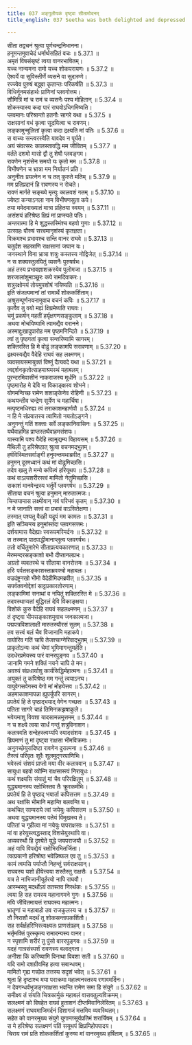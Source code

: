 ```yaml
---
title: 037 अङ्गुलीयकं दृष्ट्वा सीतामोदनम्
title_english: 037 Seetha was both delighted and depressed

---
```

<div class="audioEmbed"  caption="श्रीराम-हरिसीताराममूर्ति-घनपाठिभ्यां वचनम्" src="https://archive.org/download/Ramayana-recitation-Sriram-harisItArAmamUrti-Ghanapaati-v2/Kanda_5/Kanda_5_SK-037-Seetha_was_both_delighted_and_depressed.mp3"></div>

  
सीता तद्वचनं श्रुत्वा पूर्णचन्द्रनिभानना।  
हनूमन्तमुवाचेदं धर्मार्थसहितं वचः ॥ 5.37.1 ॥   
अमृतं विषसंसृष्टं त्वया वानरभाषितम्।  
यच्च नान्यमना रामो यच्च शोकपरायणः ॥ 5.37.2 ॥   
ऐश्वर्ये वा सुविस्तीर्णे व्यसने वा सुदारुणे।  
रज्ज्वेव पुरुषं बद्ध्वा कृतान्तः परिकर्षति ॥ 5.37.3 ॥   
विधिर्नूनमसंहार्थः प्राणिनां प्लवगोत्तम।  
सौमित्रिं मां च रामं च व्यसनैः पश्य मोहितान् ॥ 5.37.4 ॥   
शोकस्यास्य कदा पारं राघवोऽधिगमिष्यति।  
प्लवमानः परिश्रान्तो हतनौः सागरे यथा ॥ 5.37.5 ॥   
राक्षसानां वधं कृत्वा सूदयित्वा च रावणम्।  
लङ्कामुन्मूलितां कृत्वा कदा द्रक्ष्यति मां पतिः ॥ 5.37.6 ॥   
स वाच्यः सन्त्वरस्वेति यावदेव न पूर्यते।  
अयं संवत्सरः कालस्तावद्धि मम जीवितम् ॥ 5.37.7 ॥   
वर्तते दशमो मासो द्वौ तु शेषौ प्लवङ्गम।  
रावणेन नृशंसेन समयो यः कृतो मम ॥ 5.37.8 ॥   
विभीषणेन च भ्रात्रा मम निर्यातनं प्रति।  
अनुनीतः प्रयत्नेन न च तत् कुरुते मतिम् ॥ 5.37.9 ॥   
मम प्रतिप्रदानं हि रावणस्य न रोचते।  
रावणं मार्गते सङ्ख्ये मृत्युः कालवशं गतम् ॥ 5.37.10 ॥   
ज्येष्टा कन्याऽनला नाम विभीषणसुता कपे।  
तया ममेदमाख्यातं मात्रा प्रहितया स्वयम् ॥ 5.37.11 ॥   
असंशयं हरिश्रेष्ठ क्षिप्रं मां प्राप्स्यते पतिः।  
अन्तरात्मा हि मे शुद्धस्तस्मिंश्च बहवो गुणाः ॥ 5.37.12 ॥   
उत्साहः पौरुषं सत्त्वमानृशंस्यं कृतज्ञता।  
विक्रमश्च प्रभावश्च सन्ति वानर राघवे ॥ 5.37.13 ॥   
चतुर्दश सहस्राणि राक्षसानां जघान यः।  
जनस्थाने विना भ्रात्रा शत्रुः कस्तस्य नोद्विजेत् ॥ 5.37.14 ॥   
न स शक्यस्तुलयितुं व्यसनैः पुरुषर्षभः।  
अहं तस्य प्रभावज्ञाशक्रस्येव पुलोमजा ॥ 5.37.15 ॥   
शरजालांशुमाञ्छूरः कपे रामदिवाकरः।  
शत्रुरक्षोमयं तोयमुपशोषं नयिष्यति ॥ 5.37.16 ॥   
इति संजल्पमानां तां रामार्थे शोककर्शिताम्।  
अश्रुसम्पूर्णनयनामुवाच वचनं कपिः ॥ 5.37.17 ॥   
कृत्वैव तु वयो मह्यं क्षिप्रमेष्यति राघवः।  
चमूं प्रकर्षन् महतीं हर्यृक्षगणसङ्कुलाम् ॥ 5.37.18 ॥   
अथवा मोचयिष्यामि त्वामद्यैव वरानने।  
अस्माद्दुःखादुपारोह मम पृष्ठमनिन्दिते ॥ 5.37.19 ॥   
त्वां तु पृष्ठगतां कृत्वा सन्तरिष्यामि सागरम्।  
शक्तिरस्ति हि मे वोढुं लङ्कामपि सरावणाम् ॥ 5.37.20 ॥   
द्रक्ष्यस्यद्यैव वैदेहि राघवं सह लक्ष्मणम्।  
व्यवसायसमायुक्तं विष्णुं दैत्यवदे यथा ॥ 5.37.21 ॥   
त्वद्दर्शनकृतोत्साहमाश्रमस्थं महाबलम्।  
पुरन्दरमिवासीनं नाकराजस्य मूर्धनि ॥ 5.37.22 ॥   
पृष्ठमारोह मे देवि मा विकाङ्क्षस्व शोभने।  
योगमन्विच्छ रामेण शशाङ्केनेव रोहिणी ॥ 5.37.23 ॥   
कथयन्तीव चन्द्रेण सूर्येण च महार्चिषा।  
मत्पृष्टमधिरुह्य त्वं तराकाशमहार्णवौ ॥ 5.37.24 ॥   
न हि मे संप्रयातस्य त्वामितो नयतोऽङ्गने।  
अनुगन्तुं गतिं शक्ताः सर्वे लङ्कानिवासिनः ॥ 5.37.25 ॥   
यथैवाहमिह प्राप्तस्तथैवाहमसंशयः।  
यास्यामि पश्य वैदेहि त्वामुद्यम्य विहायसम् ॥ 5.37.26 ॥   
मैथिली तु हरिश्रेष्ठात् श्रुत्वा वचनमद्भुतम्।  
हर्षविस्मितसर्वाङ्गी हनुमन्तमथाब्रवीत् ॥ 5.37.27 ॥   
हनुमन् दूरमध्वानं कथं मां वोढुमिच्छसि।  
तदेव खलु ते मन्ये कपित्वं हरियूथप ॥ 5.37.28 ॥   
कथं वाऽल्पशरीरस्त्वं मामितो नेतुमिच्छसि।  
सकाशं मानवेन्द्रस्य भर्तुर्मे प्लवगर्षभ ॥ 5.37.29 ॥   
सीताया वचनं श्रुत्वा हनुमान् मारुतात्मजः।  
चिन्तयामास लक्ष्मीवान् नवं परिभवं कृतम् ॥ 5.37.30 ॥   
न मे जानाति सत्त्वं वा प्रभावं वाऽसितेक्षणा।  
तस्मात् पश्यतु वैदही यद्रूपं मम कामतः ॥ 5.37.31 ॥   
इति सञ्चिन्त्य हनुमांस्तदा प्लवगसत्तमः।  
दर्शयामास वैदेह्याः स्वरूपमरिमर्दनः ॥ 5.37.32 ॥   
स तस्मात् पादपाद्धीमानाप्लुत्य प्लवगर्षभः।  
ततो वर्धितुमारेभे सीताप्रत्ययकारणात् ॥ 5.37.33 ॥   
मेरुमन्दरसङ्काशो बभौ दीप्तानलप्रभः।  
अग्रतो व्यवतस्थे च सीताया वानरोत्तमः ॥ 5.37.34 ॥   
हरिः पर्वतसङ्काशस्ताम्रवक्त्रो महाबलः।  
वज्रदंष्ट्रनखो भीमो वैदेहीमिदमब्रवीत् ॥ 5.37.35 ॥   
सपर्वतवनोद्देशां साट्टप्रकारतोरणाम्।  
लङ्कामिमां सनाथां व नयितुं शक्तिरस्ति मे ॥ 5.37.36 ॥   
तदवस्थाप्यतां बुद्धिरलं देवि विकाङ्क्षया।  
विशोकं कुरु वैदेहि राघवं सहलक्ष्मणम् ॥ 5.37.37 ॥   
तं दृष्ट्वा भीमसङ्काशमुवाच जनकात्मजा।  
पद्मपत्रविशालाक्षी मारुतस्यौरसं सुतम् ॥ 5.37.38 ॥   
तव सत्त्वं बलं चैव विजानामि महाकपे।  
वायोरिव गतिं चापि तेजश्चाग्नेरिवाद्भुतम् ॥ 5.37.39 ॥   
प्राकृतोऽन्यः कथं चेमां भूमिमागन्तुमर्हति।  
उदधेरप्रमेयस्य पारं वानरपुङ्गव ॥ 5.37.40 ॥   
जानामि गमने शक्तिं नयने चापि ते मम।  
अवश्यं संप्रधार्याशु कार्यसिद्धिर्महात्मनः ॥ 5.37.41 ॥   
अयुक्तं तु कपिश्रेष्ठ मम गन्तुं त्वयाऽनघ।  
वायुवेगसवेगस्य वेगो मां मोहयेत्तव ॥ 5.37.42 ॥   
अहमाकाशमापन्ना ह्युपर्युपरि सागरम्।  
प्रपतेयं हि ते पृष्ठाद्भयाद् वेगेन गच्छतः ॥ 5.37.43 ॥   
पतिता सागरे चाहं तिमिनक्रझषाकुले।  
भवेयमाशु विवशा यादसामन्नमुत्तमम् ॥ 5.37.44 ॥   
न च शक्ष्ये त्वया सार्धं गन्तुं शत्रुविनाशन।  
कलत्रवति सन्देहस्त्वय्यपि स्यादसंशयः ॥ 5.37.45 ॥   
ह्रियमाणं तु मां दृष्ट्वा राक्षसा भीमविक्रमाः।  
अनुगच्छेयुरादिष्टा रावणेन दुरात्मना ॥ 5.37.46 ॥   
तैस्त्वं परिवृतः शूरैः शूलमुद्गरपाणिभिः।  
भवेस्त्वं संशयं प्राप्तो मया वीर कलत्रवान् ॥ 5.37.47 ॥   
सायुधा बहवो व्योम्नि राक्षसास्त्वं निरायुधः।  
कथं शक्ष्यसि संयातुं मां चैव परिरक्षितुम् ॥ 5.37.48 ॥   
युद्ध्यमानस्य रक्षोभिस्तव तैः क्रूरकर्मभिः।  
प्रपतेयं हि ते पृष्ठाद् भयार्ता कपिसत्तम ॥ 5.37.49 ॥   
अथ रक्षांसि भीमानि महान्ति बलवन्ति च।  
कथंचित् साम्पराये त्वां जयेयुः कपिसत्तम ॥ 5.37.50 ॥   
अथवा युद्ध्यमानस्य पतेयं विमुखस्य ते।  
पतितां च गृहीत्वा मां नयेयुः पापराक्षसाः ॥ 5.37.51 ॥   
मां वा हरेयुस्त्वद्धस्ताद् विशसेयुरथापि वा।  
अव्यवस्थौ हि दृश्येते युद्धे जयपराजयौ ॥ 5.37.52 ॥   
अहं वापि विपद्येयं रक्षोभिरभितर्जिता।  
त्वत्प्रयत्नो हरिश्रोष्ठ भवेन्निष्फल एव तु ॥ 5.37.53 ॥   
कामं त्वमसि पर्याप्तौ निहन्तुं सर्वराक्षसान्।  
राघवस्य यशो हीयेत्त्वया शस्तैस्तु राक्षसैः ॥ 5.37.54 ॥   
यत्र ते नाभिजानीयुर्हरयो नापि राघवौ।  
आरम्भस्तु मदर्थोऽयं ततस्तव निरर्थकः ॥ 5.37.55 ॥   
त्वया हि सह रामस्य महानागमने गुणः ॥ 5.37.56 ॥   
मयि जीवितमायत्तं राघवस्य महात्मनः।  
भ्रातॄणां च महाबाहो तव राजकुलस्य च ॥ 5.37.57 ॥   
तौ निराशौ मदर्थं तु शोकसन्तापकर्शितौ।  
सह सर्वर्क्षहरिभिस्त्यक्ष्यतः प्राणसंग्रहम् ॥ 5.37.58 ॥   
भर्तृमक्तिं पुरस्कृत्य रामादन्यस्य वानर।  
न स्पृशामि शरीरं तु पुंसो वाररपुङ्गवः ॥ 5.37.59 ॥   
यदहं गात्रसंस्पर्शं रावणस्य बलाद्गता।  
अनीशा किं करिष्यामि विनाथा विवशा सती ॥ 5.37.60 ॥   
यदि रामो दशग्रीवमिह हत्वा सबान्धवम्।  
मामितो गृह्य गच्छेत तत्तस्य सदृशं भवेत् ॥ 5.37.61 ॥   
श्रुता हि दृष्टाश्च मया पराक्रमा महात्मनस्तस्य रणावमर्दिनः।  
न देवगन्धर्वभुजङ्गराक्षसा भवन्ति रामेण समा हि संयुगे ॥ 5.37.62 ॥   
समीक्ष्य तं संयति चित्रकार्मुकं महाबलं वासवतुल्यविक्रमम्।  
सलक्ष्मणं को विषहेत राघवं हुताशनं दीप्तमिवानिलेरितम् ॥ 5.37.63 ॥   
सलक्ष्मणं राघवमाजिमर्दनं दिशागजं मत्तमिव व्यवस्थितम्।  
सहेत को वानरमुख्य संयुगे युगान्तसूर्यप्रतिमं शरार्चिषम् ॥ 5.37.64 ॥   
स मे हरिश्रेष्ठ सलक्ष्मणं पतिं सयूथपं क्षिप्रमिहोपपादय।  
चिराय रामं प्रति शोककर्शितां कुरुष्व मां वानरमुख्य हर्षिताम् ॥ 5.37.65 ॥   